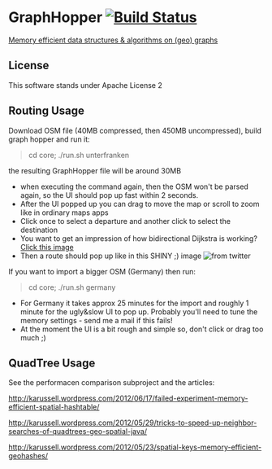 # GraphHopper [![Build Status](https://secure.travis-ci.org/karussell/GraphHopper.png?branch=master)](http://travis-ci.org/karussell/GraphHopper)

[Memory efficient data structures & algorithms on (geo) graphs](http://karussell.github.com/GraphHopper/)

License
----------------

This software stands under Apache License 2

Routing Usage
---------------

Download OSM file (40MB compressed, then 450MB uncompressed), build graph hopper and run it:

> cd core; ./run.sh unterfranken

the resulting GraphHopper file will be around 30MB

 * when executing the command again, then the OSM won't be parsed again, so the UI should pop up fast within 2 seconds.
 * After the UI popped up you can drag to move the map or scroll to zoom like in ordinary maps apps
 * Click once to select a departure and another click to select the destination
 * You want to get an impression of how bidirectional Dijkstra is working? [Click this image](http://karussell.files.wordpress.com/2012/06/bidijkstra.gif)
 * Then a route should pop up like in this SHINY ;) image ![from twitter](http://karussell.files.wordpress.com/2012/06/graphhopper.png)

If you want to import a bigger OSM (Germany) then run:

> cd core; ./run.sh germany

 * For Germany it takes approx 25 minutes for the import and roughly 1 minute for the ugly&slow UI to pop up. Probably you'll need to tune the memory settings - send me a mail if this fails!
 * At the moment the UI is a bit rough and simple so, don't click or drag too much ;)

QuadTree Usage
---------------

See the performacen comparison subproject and the articles:

http://karussell.wordpress.com/2012/06/17/failed-experiment-memory-efficient-spatial-hashtable/

http://karussell.wordpress.com/2012/05/29/tricks-to-speed-up-neighbor-searches-of-quadtrees-geo-spatial-java/

http://karussell.wordpress.com/2012/05/23/spatial-keys-memory-efficient-geohashes/